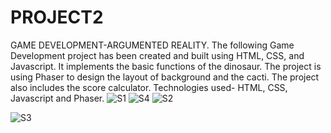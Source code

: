 # PROJECT2
GAME DEVELOPMENT-ARGUMENTED REALITY. The following Game Development project has been created and built using HTML, CSS, and Javascript. It implements the basic functions of the dinosaur. The project is using Phaser to design the layout of background and the cacti. The project also includes the score calculator. Technologies used- HTML, CSS, Javascript and Phaser.
![S1](https://user-images.githubusercontent.com/79189599/180618453-3e253de0-6166-4a1c-a204-3c862803b627.png)
![S4](https://user-images.githubusercontent.com/79189599/180618316-1ca7e8d7-e3b7-486c-9c75-4b7676a35a9e.png)
![S2](https://user-images.githubusercontent.com/79189599/180618458-eae78d17-b8e8-4b7e-825d-96d06247ace8.png)

![S3](https://user-images.githubusercontent.com/79189599/180618315-3b97711a-4c0f-4541-8824-b8d2b8057571.png)



